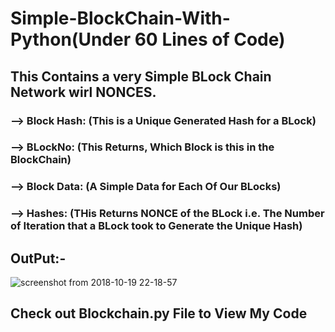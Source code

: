 # Simple-BlockChain-With-Python(Under 60 Lines of Code)
## This Contains a very Simple BLock Chain Network wirl NONCES. 
### --> Block Hash: (This is a Unique Generated Hash for a BLock)
### --> BLockNo: (This Returns, Which Block is this in the BlockChain)
### --> Block Data: (A Simple Data for Each Of Our BLocks)
### --> Hashes: (THis Returns NONCE of the BLock i.e. The Number of Iteration that a BLock took to Generate the Unique Hash)
## OutPut:-
![screenshot from 2018-10-19 22-18-57](https://user-images.githubusercontent.com/30565388/47250671-55ab7f00-d443-11e8-8f2a-3585b6ba5565.png)
## Check out Blockchain.py File to View My Code

